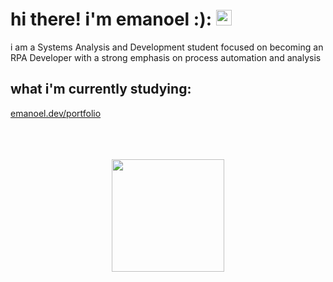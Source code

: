 # hi there! i'm emanoel :): <img src="https://media.giphy.com/media/hvRJCLFzcasrR4ia7z/giphy.gif" width="25px">

i am a Systems Analysis and Development student focused on becoming an RPA Developer with a strong emphasis on process automation and analysis

## what i'm currently studying:

[emanoel.dev/portfolio](https://emanoel.dev/portfolio)



<br>
<br>
<br>

<div align="center">
  <a href="https://github.com/emanoelcampos">
  <img height="180em" src="https://github-readme-stats.vercel.app/api/top-langs/?username=emanoelcampos&layout=compact&theme=dark"/>
</div><br>
